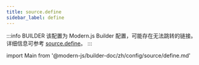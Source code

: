 ```yaml
---
title: source.define
sidebar_label: define
---
```


:::info BUILDER
该配置为 Modern.js Builder 配置，可能存在无法跳转的链接。详细信息可参考 [source.define](https://modernjs.dev/builder/zh/api/config-source.html#source-define)。
:::

import Main from '@modern-js/builder-doc/zh/config/source/define.md'

<Main />

